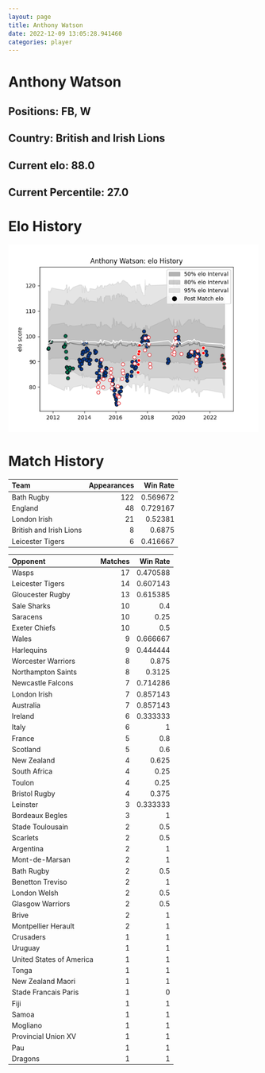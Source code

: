 ```yaml
---  
layout: page  
title: Anthony Watson  
date: 2022-12-09 13:05:28.941460  
categories: player  
---
```

# Anthony Watson

## Positions: FB, W

## Country: British and Irish Lions

## Current elo: 88.0

## Current Percentile: 27.0

# Elo History


![elo history](history_AnthonyWatson.png)
# Match History


| Team                    |   Appearances |   Win Rate |
|:------------------------|--------------:|-----------:|
| Bath Rugby              |           122 |   0.569672 |
| England                 |            48 |   0.729167 |
| London Irish            |            21 |   0.52381  |
| British and Irish Lions |             8 |   0.6875   |
| Leicester Tigers        |             6 |   0.416667 |

| Opponent                 |   Matches |   Win Rate |
|:-------------------------|----------:|-----------:|
| Wasps                    |        17 |   0.470588 |
| Leicester Tigers         |        14 |   0.607143 |
| Gloucester Rugby         |        13 |   0.615385 |
| Sale Sharks              |        10 |   0.4      |
| Saracens                 |        10 |   0.25     |
| Exeter Chiefs            |        10 |   0.5      |
| Wales                    |         9 |   0.666667 |
| Harlequins               |         9 |   0.444444 |
| Worcester Warriors       |         8 |   0.875    |
| Northampton Saints       |         8 |   0.3125   |
| Newcastle Falcons        |         7 |   0.714286 |
| London Irish             |         7 |   0.857143 |
| Australia                |         7 |   0.857143 |
| Ireland                  |         6 |   0.333333 |
| Italy                    |         6 |   1        |
| France                   |         5 |   0.8      |
| Scotland                 |         5 |   0.6      |
| New Zealand              |         4 |   0.625    |
| South Africa             |         4 |   0.25     |
| Toulon                   |         4 |   0.25     |
| Bristol Rugby            |         4 |   0.375    |
| Leinster                 |         3 |   0.333333 |
| Bordeaux Begles          |         3 |   1        |
| Stade Toulousain         |         2 |   0.5      |
| Scarlets                 |         2 |   0.5      |
| Argentina                |         2 |   1        |
| Mont-de-Marsan           |         2 |   1        |
| Bath Rugby               |         2 |   0.5      |
| Benetton Treviso         |         2 |   1        |
| London Welsh             |         2 |   0.5      |
| Glasgow Warriors         |         2 |   0.5      |
| Brive                    |         2 |   1        |
| Montpellier Herault      |         2 |   1        |
| Crusaders                |         1 |   1        |
| Uruguay                  |         1 |   1        |
| United States of America |         1 |   1        |
| Tonga                    |         1 |   1        |
| New Zealand Maori        |         1 |   1        |
| Stade Francais Paris     |         1 |   0        |
| Fiji                     |         1 |   1        |
| Samoa                    |         1 |   1        |
| Mogliano                 |         1 |   1        |
| Provincial Union XV      |         1 |   1        |
| Pau                      |         1 |   1        |
| Dragons                  |         1 |   1        |